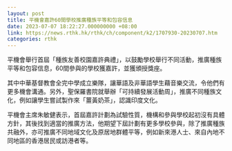 ```yaml
---
layout: post
title: 平機會嘉許60間學校推廣種族平等和包容信息
date: 2023-07-07 18:22:27.000000000 +08:00
link: https://news.rthk.hk/rthk/ch/component/k2/1707930-20230707.htm
categories: rthk
---
```


平機會舉行首屆「種族友善校園嘉許典禮」，以鼓勵學校舉行不同活動，推廣種族平等和包容信息，60間參與的學校獲嘉許，並獲頒授獎座。

其中中華基督教會全完中學成立樂隊，讓華語及非華語學生藉音樂交流，令他們有更多機會溝通。另外，聖保羅書院就舉辦「可持續發展活動周」，推廣不同種族文化，例如讓學生嘗試製作來「薑黃奶茶」，認識印度文化。

平機會主席朱敏健表示，首屆嘉許計劃為試驗性質，機構和參與學校起初沒有具體方針，其後找到適當的推廣方法，他期望下屆計劃有更多學校參與，除了推廣種族共融外，亦可推廣不同地域文化及原居地群體平等，例如新來港人士、來自內地不同地區的香港居民或訪港者等。
